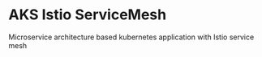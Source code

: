 # AKS Istio ServiceMesh
Microservice architecture based kubernetes application with Istio service mesh
 
 
